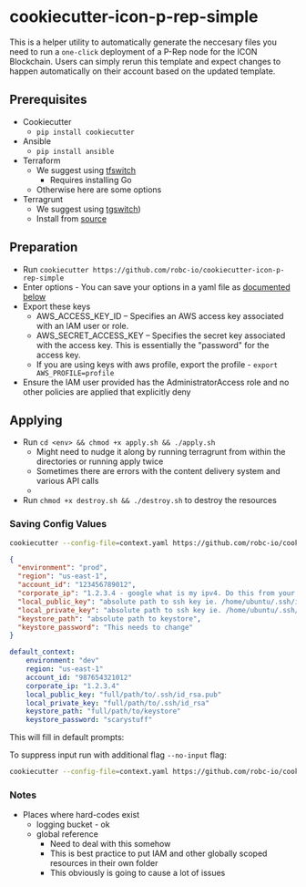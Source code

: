 # cookiecutter-icon-p-rep-simple

This is a helper utility to automatically generate the neccesary files you need to run a `one-click` deployment
 of a P-Rep node for the ICON Blockchain.  Users can simply rerun this template and expect changes to happen 
 automatically on their account based on the updated template.   

## Prerequisites

- Cookiecutter 
    - `pip install cookiecutter`
- Ansible 
    - `pip install ansible`
- Terraform 
    - We suggest using [tfswitch](https://warrensbox.github.io/terraform-switcher/) 
        - Requires installing Go
    - Otherwise here are some options 
- Terragrunt
    - We suggest using [tgswitch](https://github.com/warrensbox/tgswitch))
    - Install from [source](https://github.com/gruntwork-io/terragrunt) 
    

## Preparation
- Run `cookiecutter https://github.com/robc-io/cookiecutter-icon-p-rep-simple`
- Enter options - You can save your options in a yaml file as [documented below](#saving-config-values)
- Export these keys 
    - AWS_ACCESS_KEY_ID – Specifies an AWS access key associated with an IAM user or role.
    - AWS_SECRET_ACCESS_KEY – Specifies the secret key associated with the access key. This is essentially the "password" for the access key.
    - If you are using keys with aws profile, export the profile - `export AWS_PROFILE=profile`
- Ensure the IAM user provided has the AdministratorAccess role and no other policies are applied that explicitly deny

## Applying 

- Run `cd <env> && chmod +x apply.sh && ./apply.sh`
    - Might need to nudge it along by running terragrunt from within the directories or running apply twice
    - Sometimes there are errors with the content delivery system and various API calls 
    - 
- Run `chmod +x destroy.sh && ./destroy.sh` to destroy the resources 

### Saving Config Values 

```bash
cookiecutter --config-file=context.yaml https://github.com/robc-io/cookiecutter-icon-p-rep-simple
```

```json
{
  "environment": "prod",
  "region": "us-east-1",
  "account_id": "123456789012",
  "corporate_ip": "1.2.3.4 - google what is my ipv4. Do this from your home / office on stable IP",
  "local_public_key": "absolute path to ssh key ie. /home/ubuntu/.ssh/id_rsa.pub",
  "local_private_key": "absolute path to ssh key ie. /home/ubuntu/.ssh/id_rsa",
  "keystore_path": "absolute path to keystore",
  "keystore_password": "This needs to change"
}
```


```yaml
default_context:
    environment: "dev"
    region: "us-east-1"
    account_id: "987654321012"
    corporate_ip: "1.2.3.4"
    local_public_key: "full/path/to/.ssh/id_rsa.pub"
    local_private_key: "full/path/to/.ssh/id_rsa"
    keystore_path: "full/path/to/keystore"
    keystore_password: "scarystuff"
```

This will fill in default prompts:

To suppress input run with additional flag `--no-input` flag:

```bash
cookiecutter --config-file=context.yaml https://github.com/robc-io/cookiecutter-icon-p-rep-simple --no-input
```

### Notes

- Places where hard-codes exist 
    - logging bucket - ok 
    - global reference 
        - Need to deal with this somehow
        - This is best practice to put IAM and other globally scoped resources in their own folder
        - This obviously is going to cause a lot of issues 
        
